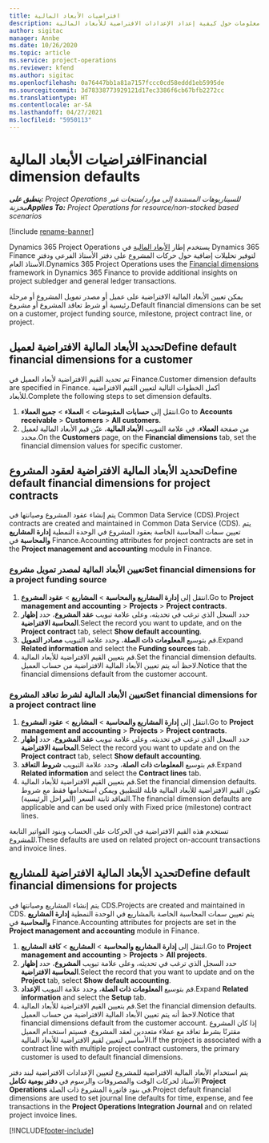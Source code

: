 ```yaml
---
title: افتراضيات الأبعاد المالية
description: يقدم هذا الموضوع معلومات حول كيفية إعداد الإعدادات الافتراضية للأبعاد المالية.
author: sigitac
manager: Annbe
ms.date: 10/26/2020
ms.topic: article
ms.service: project-operations
ms.reviewer: kfend
ms.author: sigitac
ms.openlocfilehash: 0a76447bb1a81a7157fccc0cd58eddd1eb5995de
ms.sourcegitcommit: 3d78338773929121d17ec3386f6cb67bfb2272cc
ms.translationtype: HT
ms.contentlocale: ar-SA
ms.lasthandoff: 04/27/2021
ms.locfileid: "5950113"
---
```

# <a name="financial-dimension-defaults"></a><span data-ttu-id="f98e5-103">افتراضيات الأبعاد المالية</span><span class="sxs-lookup"><span data-stu-id="f98e5-103">Financial dimension defaults</span></span>

<span data-ttu-id="f98e5-104">_**ينطبق على:** Project Operations للسيناريوهات المستندة إلى موارد/منتجات غير مخزنة‬_</span><span class="sxs-lookup"><span data-stu-id="f98e5-104">_**Applies To:** Project Operations for resource/non-stocked based scenarios_</span></span>

[!include [rename-banner](~/includes/cc-data-platform-banner.md)]

<span data-ttu-id="f98e5-105">Dynamics 365 Project Operations يستخدم إطار [الأبعاد المالية](/dynamics365/finance/general-ledger/financial-dimensions) في Dynamics 365 Finance لتوفير تحليلات إضافية حول حركات المشروع على دفتر الأستاذ الفرعي ودفتر الأستاذ العام.</span><span class="sxs-lookup"><span data-stu-id="f98e5-105">Dynamics 365 Project Operations uses the [Financial dimensions](/dynamics365/finance/general-ledger/financial-dimensions) framework in Dynamics 365 Finance to provide additional insights on project subledger and general ledger transactions.</span></span>

<span data-ttu-id="f98e5-106">يمكن تعيين الأبعاد المالية الافتراضية على عميل أو مصدر تمويل المشروع أو مرحلة رئيسية أو شرط تعاقد المشروع أو مشروع.</span><span class="sxs-lookup"><span data-stu-id="f98e5-106">Default financial dimensions can be set on a customer, project funding source, milestone, project contract line, or project.</span></span>

## <a name="define-default-financial-dimensions-for-a-customer"></a><span data-ttu-id="f98e5-107">تحديد الأبعاد المالية الافتراضية لعميل</span><span class="sxs-lookup"><span data-stu-id="f98e5-107">Define default financial dimensions for a customer</span></span>

<span data-ttu-id="f98e5-108">تم تحديد القيم الافتراضية لأبعاد العميل في Finance.</span><span class="sxs-lookup"><span data-stu-id="f98e5-108">Customer dimension defaults are specified in Finance.</span></span> <span data-ttu-id="f98e5-109">أكمل الخطوات التالية لتعيين القيم الافتراضية للأبعاد.</span><span class="sxs-lookup"><span data-stu-id="f98e5-109">Complete the following steps to set dimension defaults.</span></span>

1. <span data-ttu-id="f98e5-110">انتقل إلى **حسابات المقبوضات** > **العملاء** > **جميع العملاء**.</span><span class="sxs-lookup"><span data-stu-id="f98e5-110">Go to **Accounts receivable** > **Customers** > **All customers**.</span></span>
2. <span data-ttu-id="f98e5-111">من صفحة **العملاء**، في علامة التبويب **الأبعاد المالية**، عيّن قيم الأبعاد المالية لعميل محدد.</span><span class="sxs-lookup"><span data-stu-id="f98e5-111">On the **Customers** page, on the **Financial dimensions** tab, set the financial dimension values for specific customer.</span></span>

## <a name="define-default-financial-dimensions-for-project-contracts"></a><span data-ttu-id="f98e5-112">تحديد الأبعاد المالية الافتراضية لعقود المشروع</span><span class="sxs-lookup"><span data-stu-id="f98e5-112">Define default financial dimensions for project contracts</span></span>

<span data-ttu-id="f98e5-113">يتم إنشاء عقود المشروع وصيانتها في Common Data Service (CDS).</span><span class="sxs-lookup"><span data-stu-id="f98e5-113">Project contracts are created and maintained in Common Data Service (CDS).</span></span> <span data-ttu-id="f98e5-114">يتم تعيين سمات المحاسبة الخاصة بعقود المشروع في الوحدة النمطية **إدارة المشاريع والمحاسبة** في Finance.</span><span class="sxs-lookup"><span data-stu-id="f98e5-114">Accounting attributes for project contracts are set in the **Project management and accounting** module in Finance.</span></span>

### <a name="set-financial-dimensions-for-a-project-funding-source"></a><span data-ttu-id="f98e5-115">تعيين الأبعاد المالية لمصدر تمويل مشروع</span><span class="sxs-lookup"><span data-stu-id="f98e5-115">Set financial dimensions for a project funding source</span></span>

1. <span data-ttu-id="f98e5-116">انتقل إلى **إدارة المشاريع والمحاسبة** > **المشاريع** > **عقود المشروع**.</span><span class="sxs-lookup"><span data-stu-id="f98e5-116">Go to **Project management and accounting** > **Projects** > **Project contracts**.</span></span>
2. <span data-ttu-id="f98e5-117">حدد السجل الذي ترغب في تحديثه، وعلى علامة تبويب **عقد المشروع**، حدد **إظهار المحاسبة الافتراضية**.</span><span class="sxs-lookup"><span data-stu-id="f98e5-117">Select the record you want to update, and on the **Project contract** tab, select **Show default accounting**.</span></span>
3. <span data-ttu-id="f98e5-118">قم بتوسيع **المعلومات ذات الصلة**، وحدد علامة التبويب **مصادر التمويل**.</span><span class="sxs-lookup"><span data-stu-id="f98e5-118">Expand **Related information** and select the **Funding sources** tab.</span></span>
4. <span data-ttu-id="f98e5-119">قم بتعيين القيم الافتراضية للأبعاد المالية.</span><span class="sxs-lookup"><span data-stu-id="f98e5-119">Set the financial dimension defaults.</span></span> <span data-ttu-id="f98e5-120">لاحظ أنه يتم تعيين الأبعاد المالية الافتراضية من حساب العميل.</span><span class="sxs-lookup"><span data-stu-id="f98e5-120">Notice that the financial dimensions default from the customer account.</span></span>

### <a name="set-financial-dimensions-for-a-project-contract-line"></a><span data-ttu-id="f98e5-121">تعيين الأبعاد المالية لشرط تعاقد المشروع</span><span class="sxs-lookup"><span data-stu-id="f98e5-121">Set financial dimensions for a project contract line</span></span>

1. <span data-ttu-id="f98e5-122">انتقل إلى **إدارة المشاريع والمحاسبة** > **المشاريع** > **عقود المشروع**.</span><span class="sxs-lookup"><span data-stu-id="f98e5-122">Go to **Project management and accounting** > **Projects** > **Project contracts**.</span></span>
2. <span data-ttu-id="f98e5-123">حدد السجل الذي ترغب في تحديثه، وعلى علامة تبويب **عقد المشروع**، حدد **إظهار المحاسبة الافتراضية**.</span><span class="sxs-lookup"><span data-stu-id="f98e5-123">Select the record you want to update and on the **Project contract** tab, select **Show default accounting**.</span></span>
3. <span data-ttu-id="f98e5-124">قم بتوسيع **المعلومات ذات الصلة**، وحدد علامة التبويب **شروط التعاقد**.</span><span class="sxs-lookup"><span data-stu-id="f98e5-124">Expand **Related information** and select the **Contract lines** tab.</span></span>
4. <span data-ttu-id="f98e5-125">قم بتعيين القيم الافتراضية للأبعاد المالية.</span><span class="sxs-lookup"><span data-stu-id="f98e5-125">Set the financial dimension defaults.</span></span> <span data-ttu-id="f98e5-126">تكون القيم الافتراضية للأبعاد المالية قابلة للتطبيق ويمكن استخدامها فقط مع شروط التعاقد ثابتة السعر (المراحل الرئيسية).</span><span class="sxs-lookup"><span data-stu-id="f98e5-126">The financial dimension defaults are applicable and can be used only with Fixed price (milestone) contract lines.</span></span>

<span data-ttu-id="f98e5-127">تستخدم هذه القيم الافتراضية في الحركات على الحساب وبنود الفواتير التابعة للمشروع.</span><span class="sxs-lookup"><span data-stu-id="f98e5-127">These defaults are used on related project on-account transactions and invoice lines.</span></span>

## <a name="define-default-financial-dimensions-for-projects"></a><span data-ttu-id="f98e5-128">تحديد الأبعاد المالية الافتراضية للمشاريع</span><span class="sxs-lookup"><span data-stu-id="f98e5-128">Define default financial dimensions for projects</span></span>

<span data-ttu-id="f98e5-129">يتم إنشاء المشاريع وصيانتها في CDS.</span><span class="sxs-lookup"><span data-stu-id="f98e5-129">Projects are created and maintained in CDS.</span></span> <span data-ttu-id="f98e5-130">يتم تعيين سمات المحاسبة الخاصة بالمشاريع في الوحدة النمطية **إدارة المشاريع والمحاسبة** في Finance.</span><span class="sxs-lookup"><span data-stu-id="f98e5-130">Accounting attributes for projects are set in the **Project management and accounting** module in Finance.</span></span>

1. <span data-ttu-id="f98e5-131">انتقل إلى **إدارة المشاريع والمحاسبة** > **المشاريع** > **كافة المشاريع**.</span><span class="sxs-lookup"><span data-stu-id="f98e5-131">Go to **Project management and accounting** > **Projects** > **All projects**.</span></span>
2. <span data-ttu-id="f98e5-132">حدد السجل الذي ترغب في تحديثه، وعلى علامة تبويب **المشروع**، حدد **إظهار المحاسبة الافتراضية**.</span><span class="sxs-lookup"><span data-stu-id="f98e5-132">Select the record that you want to update and on the **Project** tab, select **Show default accounting**.</span></span>
3. <span data-ttu-id="f98e5-133">قم بتوسيع **المعلومات ذات الصلة**، وحدد علامة التبويب **الإعداد**.</span><span class="sxs-lookup"><span data-stu-id="f98e5-133">Expand **Related information** and select the **Setup** tab.</span></span>
4. <span data-ttu-id="f98e5-134">قم بتعيين القيم الافتراضية للأبعاد المالية.</span><span class="sxs-lookup"><span data-stu-id="f98e5-134">Set the financial dimension defaults.</span></span> <span data-ttu-id="f98e5-135">لاحظ أنه يتم تعيين الأبعاد المالية الافتراضية من حساب العميل.</span><span class="sxs-lookup"><span data-stu-id="f98e5-135">Notice that financial dimensions default from the customer account.</span></span> <span data-ttu-id="f98e5-136">إذا كان المشروع مقترنًا بشرط تعاقد مع عملاء متعددين لعقد المشروع، فسيتم استخدام العميل الأساسي لتعيين لقيم الافتراضية للأبعاد المالية.</span><span class="sxs-lookup"><span data-stu-id="f98e5-136">If the project is associated with a contract line with multiple project contract customers, the primary customer is used to default financial dimensions.</span></span>

<span data-ttu-id="f98e5-137">يتم استخدام الأبعاد المالية الافتراضية للمشروع لتعيين الإعدادات الافتراضية لبند دفتر الأستاذ لحركات الوقت والمصروفات والرسوم في **دفتر يومية تكامل Project Operations** في بنود فاتورة المشروع ذات الصلة.</span><span class="sxs-lookup"><span data-stu-id="f98e5-137">Project default financial dimensions are used to set journal line defaults for time, expense, and fee transactions in the **Project Operations Integration Journal** and on related project invoice lines.</span></span>


[!INCLUDE[footer-include](../includes/footer-banner.md)]